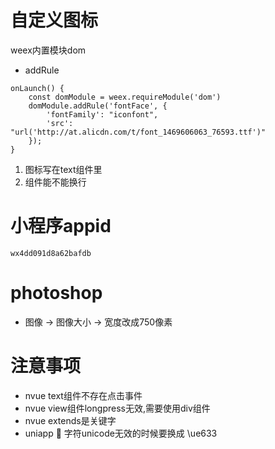 # 自定义图标
weex内置模块dom
- addRule
```
onLaunch() {
	const domModule = weex.requireModule('dom')
	domModule.addRule('fontFace', {
	    'fontFamily': "iconfont",
	    'src': "url('http://at.alicdn.com/t/font_1469606063_76593.ttf')"
	});
}
```
1. 图标写在text组件里
2. 组件能不能换行

# 小程序appid
`wx4dd091d8a62bafdb`

# photoshop 
- 图像 -> 图像大小 -> 宽度改成750像素

# 注意事项
- nvue text组件不存在点击事件
- nvue view组件longpress无效,需要使用div组件
- nvue extends是关键字
- uniapp &#xe633; 字符unicode无效的时候要换成 \ue633 